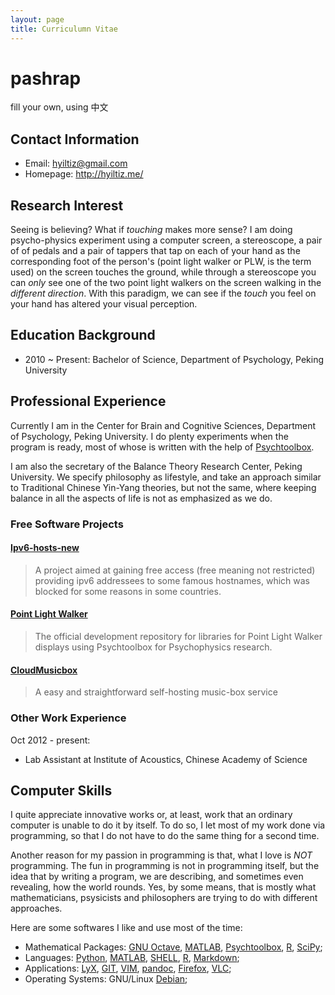 ```yaml
---
layout: page
title: Curriculumn Vitae
---
```


pashrap
================

fill your own, using 中文


Contact Information
-------------------

- Email: <hyiltiz@gmail.com> 
- Homepage: <http://hyiltiz.me/>


Research Interest
-----------------

Seeing is believing? What if *touching* makes more sense? I am doing
psycho-physics experiment using a computer screen, a stereoscope, a pair
of of pedals and a pair of tappers that tap on each of your hand as the
corresponding foot of the person's (point light walker or PLW, is the
term used) on the screen touches the ground, while through a stereoscope
you can *only* see one of the two point light walkers on the screen
walking in the *different direction*. With this paradigm, we can see if
the *touch* you feel on your hand has altered your visual perception.


Education Background
--------------------

-   2010 ~ Present: Bachelor of Science, Department of Psychology, Peking University

Professional Experience
-----------------------

Currently I am in the Center for Brain and Cognitive Sciences,
Department of Psychology, Peking University. I do plenty experiments
when the program is ready, most of whose is written with the help of
[Psychtoolbox][].

I am also the secretary of the Balance Theory Research Center, Peking
University. We specify philosophy as lifestyle, and take an approach
similar to Traditional Chinese Yin-Yang theories, but not the same,
where keeping balance in all the aspects of life is not as emphasized as
we do.

### Free Software Projects

#### [Ipv6-hosts-new][]

> A project aimed at gaining free access (free meaning not restricted)
> providing ipv6 addressees to some famous hostnames, which was blocked
> for some reasons in some countries.

#### [Point Light Walker][PLW]

> The official development repository for libraries for Point Light
> Walker displays using Psychtoolbox for Psychophysics research.

#### [CloudMusicbox][]

> A easy and straightforward self-hosting music-box service


### Other Work Experience

Oct 2012 - present:

-   Lab Assistant at Institute of Acoustics, Chinese Academy of Science


Computer Skills
---------------

I quite appreciate innovative works or, at least, work that an ordinary
computer is unable to do it by itself. To do so, I let most of my work
done via programming, so that I do not have to do the same thing for a
second time.

Another reason for my passion in programming is that, what I love is
*NOT* programming. The fun in programming is not in programming itself,
but the idea that by writing a program, we are describing, and sometimes
even revealing, how the world rounds. Yes, by some means, that is mostly
what mathematicians, psysicists and philosophers are trying to do with
different approaches.

Here are some softwares I like and use most of the time: 

 - Mathematical Packages: [GNU Octave][], [MATLAB][], [Psychtoolbox][],
   [R][], [SciPy][];
 - Languages: [Python][], [MATLAB][], [SHELL][], [R][], [Markdown][];
 - Applications: [LyX][], [GIT][], [VIM][], [pandoc][], [Firefox][], [VLC][];
 - Operating Systems: GNU/Linux [Debian][];

[Psychtoolbox]: http://psychtoolbox.org/
[Ipv6-hosts-new]: http://ipv6-hosts-new.googlecode.com
[CloudMusicbox]: http://github.com/hyiltiz/cloudmusicbox
[PLW]: http://github.com/hyiltiz/PLW
[GNU Octave]: http://www.gnu.org/software/octave
[MATLAB]: http://www.mathworks.com/
[R]: http://www.r-project.org/
[SciPy]: http://www.scipy.org
[Python]: http://www.python.org/
[SHELL]: http://www.gnu.org/software/bash/
[Markdown]: http://daringfireball.net/projects/markdown/
[LyX]: http://www.lyx.org
[GIT]: http://git-scm.com/
[VIM]: http://www.vim.org/
[pandoc]: http://johnmacfarlane.net/pandoc/
[Firefox]: http://www.mozilla.org/en-US/firefox/
[VLC]: http://www.videolan.org/vlc/
[Debian]: http://www.debian.org/
